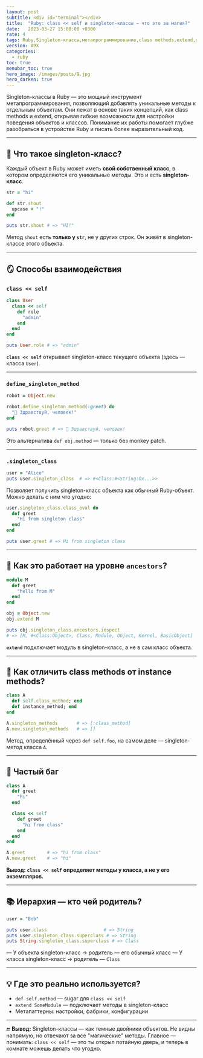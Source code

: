 ```yaml
---
layout: post
subtitle: <div id="terminal"></div>
title:  "Ruby: class << self и singleton-классы — что это за магия?"
date:   2023-03-27 15:00:00 +0300
rate: 4
tags: Ruby,Singleton-классы,метапрограммирование,class methods,extend,объекты
version: A9X
categories:
  - ruby
toc: true
menubar_toc: true
hero_image: /images/posts/9.jpg
hero_darken: true
---
```

Singleton-классы в Ruby — это мощный инструмент метапрограммирования, позволяющий добавлять уникальные методы к отдельным объектам. Они лежат в основе таких концепций, как class methods и extend, открывая гибкие возможности для настройки поведения объектов и классов. Понимание их работы помогает глубже разобраться в устройстве Ruby и писать более выразительный код.

---

## 🧬 Что такое singleton-класс?

Каждый объект в Ruby может иметь **свой собственный класс**, в котором определяются его уникальные методы. Это и есть **singleton-класс**.

```ruby
str = "hi"

def str.shout
  upcase + "!"
end

puts str.shout # => "HI!"
````

Метод `shout` есть **только у `str`**, не у других строк. Он живёт в singleton-классе этого объекта.

---

## 🪞 Способы взаимодействия

### `class << self`

```ruby
class User
  class << self
    def role
      "admin"
    end
  end
end

puts User.role # => "admin"
```

**`class << self`** открывает singleton-класс текущего объекта (здесь — класса `User`).

---

### `define_singleton_method`

```ruby
robot = Object.new

robot.define_singleton_method(:greet) do
  "👋 Здравствуй, человек!"
end

puts robot.greet # => 👋 Здравствуй, человек!
```

Это альтернатива `def obj.method` — только без monkey patch.

---

### `.singleton_class`

```ruby
user = "Alice"
puts user.singleton_class  # => #<Class:#<String:0x...>>
```

Позволяет получить singleton-класс объекта как обычный Ruby-объект. Можно делать с ним что угодно:

```ruby
user.singleton_class.class_eval do
  def greet
    "Hi from singleton class"
  end
end

puts user.greet # => Hi from singleton class
```

---

## 📌 Как это работает на уровне `ancestors`?

```ruby
module M
  def greet
    "hello from M"
  end
end

obj = Object.new
obj.extend M

puts obj.singleton_class.ancestors.inspect
# => [M, #<Class:Object>, Class, Module, Object, Kernel, BasicObject]
```

**`extend`** подключает модуль в singleton-класс, а не в сам класс объекта.

---

## 🧠 Как отличить class methods от instance methods?

```ruby
class A
  def self.class_method; end
  def instance_method; end
end

A.singleton_methods       # => [:class_method]
A.new.singleton_methods   # => []
```

Метод, определённый через `def self.foo`, на самом деле — singleton-метод класса `A`.

---

## 🧨 Частый баг

```ruby
class A
  def greet
    "hi"
  end

  class << self
    def greet
      "hi from class"
    end
  end
end

A.greet        # => "hi from class"
A.new.greet    # => "hi"
```

**Вывод: `class << self` определяет методы у класса, а не у его экземпляров.**

---

## 📚 Иерархия — кто чей родитель?

```ruby
user = "Bob"

puts user.class                     # => String
puts user.singleton_class.superclass # => String
puts String.singleton_class.superclass # => Class
```

— У объекта singleton-класс → родитель — его обычный класс
— У класса singleton-класс → родитель — `Class`

---

## 💡 Где это реально используется?

* `def self.method` — sugar для `class << self`
* `extend SomeModule` — подключает методы в singleton-класс
* Метапаттерны: настройки, фабрики, конфигурации

---

🔚 **Вывод:**
Singleton-классы — как темные двойники объектов. Не видны напрямую, но отвечают за все "магические" методы. Главное — понимать: `class << self` — это ты открыл потайную дверь, и теперь в комнате можешь делать что угодно.
